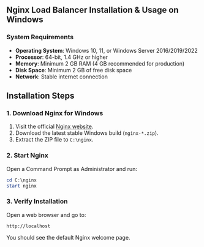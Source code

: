 ## Nginx Load Balancer Installation & Usage on Windows

### **System Requirements**

- **Operating System**: Windows 10, 11, or Windows Server 2016/2019/2022
- **Processor**: 64-bit, 1.4 GHz or higher
- **Memory**: Minimum 2 GB RAM (4 GB recommended for production)
- **Disk Space**: Minimum 2 GB of free disk space
- **Network**: Stable internet connection

## **Installation Steps**

### **1. Download Nginx for Windows**
1. Visit the official [Nginx website](https://nginx.org/en/download.html).
2. Download the latest stable Windows build (`nginx-*.zip`).
3. Extract the ZIP file to `C:\nginx`.

### **2. Start Nginx**
Open a Command Prompt as Administrator and run:
```powershell
cd C:\nginx
start nginx
```

### **3. Verify Installation**
Open a web browser and go to:
```
http://localhost
```
You should see the default Nginx welcome page.